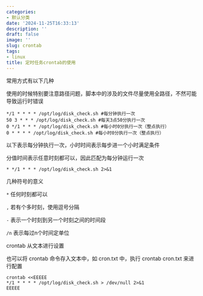 ```yaml
---
categories:
- 默认分类
date: '2024-11-25T16:33:13'
description: ''
draft: false
image: ''
slug: crontab
tags:
- linux
title: 定时任务crontab的使用
---
```


常用方式有以下几种

使用的时候特别要注意路径问题，脚本中的涉及的文件尽量使用全路径，不然可能导致运行时错误

```shell
*/1 * * * * /opt/log/disk_check.sh #每分钟执行一次
50 3 * * * /opt/log/disk_check.sh #每天3点50分执行一次
0 */1 * * * /opt/log/disk_check.sh #每小时0分执行一次（整点执行）
0 * * * * /opt/log/disk_check.sh #每小时0分执行一次（整点执行）
```

以下表示每分钟执行一次，小时时间表示每步进一个小时满足条件

分值时间表示任意时刻都可以，因此匹配为每分钟运行一次

```shell
* */1 * * * /opt/log/disk_check.sh 2>&1
```

几种符号的意义

`*` 任何时刻都可以

`,` 若有个多时刻，使用逗号分隔

`-` 表示一个时刻到另一个时刻之间的时间段

`/n` 表示每过n个时间定单位

crontab 从文本进行设置

也可以将 crontab 命令存入文本中，如 cron.txt 中，执行 crontab cron.txt 来进行配置

```shell
crontab <<EEEEE
*/1 * * * * /opt/log/disk_check.sh > /dev/null 2>&1
EEEEE
```

